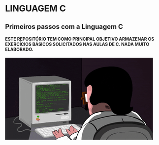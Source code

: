 # LINGUAGEM C
## Primeiros passos com a Linguagem C
#### ESTE REPOSITÓRIO TEM COMO PRINCIPAL OBJETIVO ARMAZENAR OS EXERCÍCIOS BÁSICOS SOLICITADOS NAS AULAS DE C. NADA MUITO ELABORADO.

![programacao](https://github.com/hochiminh1996/EXERCICIOS_C/blob/master/dev_gif.gif)
